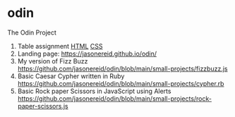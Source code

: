 # odin
The Odin Project

1. Table assignment [HTML](https://github.com/jasonereid/odin/blob/main/tables.html) [CSS](https://github.com/jasonereid/odin/blob/main/odintables.css)
2. Landing page: https://jasonereid.github.io/odin/
3. My version of Fizz Buzz https://github.com/jasonereid/odin/blob/main/small-projects/fizzbuzz.js
4. Basic Caesar Cypher written in Ruby https://github.com/jasonereid/odin/blob/main/small-projects/cypher.rb
5. Basic Rock paper Scissors in JavaScript using Alerts https://github.com/jasonereid/odin/blob/main/small-projects/rock-paper-scissors.js
